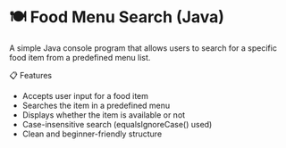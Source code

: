 # 🍽️ Food Menu Search (Java)
A simple Java console program that allows users to search for a specific food item from a predefined menu list.

📋 Features
- Accepts user input for a food item
- Searches the item in a predefined menu
- Displays whether the item is available or not
- Case-insensitive search (equalsIgnoreCase() used)
- Clean and beginner-friendly structure


